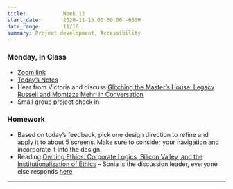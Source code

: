 ```yaml
---
title:            Week 12
start_date:       2020-11-15 00:00:00 -0500
date_range:       11/16
summary: Project development, Accessibility
---
```


### Monday, In Class

- [Zoom link](https://zoom.us/j/7047994536?pwd=RThBZ0oyWHd5M2RZcmFNQUVwUFJHUT09)
- [Today&rsquo;s Notes](https://paper.dropbox.com/doc/Penn-Week-12--A_g9HGwhFJj36xQFVD6rvAxOAQ-WDV2HfPUZcak1CiNRQ6UZ)
- Hear from Victoria and discuss [Glitching the Master’s House: Legacy Russell and Momtaza Mehri in Conversation](https://www.frieze.com/article/glitching-masters-house-legacy-russell-and-momtaza-mehri-conversation)
- Small group project check in



### Homework
- Based on today&rsquo;s feedback, pick one design direction to refine and apply it to about 5 screens. Make sure to consider your navigation and incorporate it into the design.
- Reading [Owning Ethics: Corporate Logics, Silicon Valley, and the Institutionalization of Ethics](https://art20.labud.nyc/assets/readings/ethics.pdf) – Sonia is the discussion leader, everyone else responds [here](https://paper.dropbox.com/doc/UPenn-Art-of-Web-F20-Reading-Reflections--A_jt9MkzIHNZBy4pml3J8gKWAQ-RLgJeYS8OrsbvUNYrsRRT)

--- 
